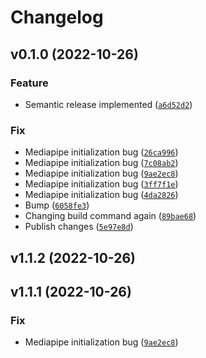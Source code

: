 # Changelog

<!--next-version-placeholder-->

## v0.1.0 (2022-10-26)
### Feature
* Semantic release implemented ([`a6d52d2`](https://source.presagesecurity.com/presage/developers/presage_physiology_preprocessing/-/commit/a6d52d21c2043aebabb4d3598ec857bd5e6d0f8f))

### Fix
* Mediapipe initialization bug ([`26ca996`](https://source.presagesecurity.com/presage/developers/presage_physiology_preprocessing/-/commit/26ca996874990d3d82fa18a6bed303e2819b90f4))
* Mediapipe initialization bug ([`7c08ab2`](https://source.presagesecurity.com/presage/developers/presage_physiology_preprocessing/-/commit/7c08ab2fb78fc1f626f3a7275dc88a906fdb7baf))
* Mediapipe initialization bug ([`9ae2ec8`](https://source.presagesecurity.com/presage/developers/presage_physiology_preprocessing/-/commit/9ae2ec8c09ab51ea9637c52b3e6dcad74765c44f))
* Mediapipe initialization bug ([`3ff7f1e`](https://source.presagesecurity.com/presage/developers/presage_physiology_preprocessing/-/commit/3ff7f1e5be8395945d95ccd06c870359a8a5dded))
* Mediapipe initialization bug ([`4da2826`](https://source.presagesecurity.com/presage/developers/presage_physiology_preprocessing/-/commit/4da2826fe22aaf5330d34f5e9c872af6333b9ec3))
* Bump ([`6058fe3`](https://source.presagesecurity.com/presage/developers/presage_physiology_preprocessing/-/commit/6058fe34854f85d7599f9f8246953346de47216b))
* Changing build command again ([`89bae68`](https://source.presagesecurity.com/presage/developers/presage_physiology_preprocessing/-/commit/89bae68e05679a16e27eaf232ea0673b82b1fff9))
* Publish changes ([`5e97e8d`](https://source.presagesecurity.com/presage/developers/presage_physiology_preprocessing/-/commit/5e97e8dccf94148bfe825a4d76ac7a74a9e9d96a))

## v1.1.2 (2022-10-26)


## v1.1.1 (2022-10-26)
### Fix
* Mediapipe initialization bug ([`9ae2ec8`](https://source.presagesecurity.com/presage/developers/presage_physiology_preprocessing/-/commit/9ae2ec8c09ab51ea9637c52b3e6dcad74765c44f))
